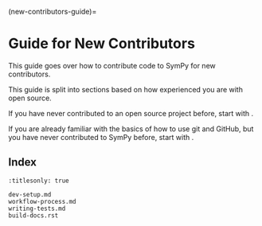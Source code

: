 (new-contributors-guide)=
# Guide for New Contributors

This guide goes over how to contribute code to SymPy for new contributors.

This guide is split into sections based on how experienced you are with open source.

If you have never contributed to an open source project before, start with
**[](./dev-setup.md)**.

If you are already familiar with the basics of how to use git and GitHub, but
you have never contributed to SymPy before, start with
**[](./workflow-process.md)**.

## Index

```{toctree}
:titlesonly: true

dev-setup.md
workflow-process.md
writing-tests.md
build-docs.rst
```
